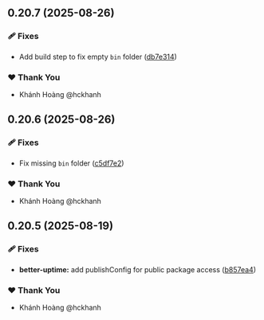 ## 0.20.7 (2025-08-26)

### 🩹 Fixes

- Add build step to fix empty `bin` folder ([db7e314](https://github.com/hckhanh/pulumi-any-terraform/commit/db7e314))

### ❤️ Thank You

- Khánh Hoàng @hckhanh

## 0.20.6 (2025-08-26)

### 🩹 Fixes

- Fix missing `bin` folder ([c5df7e2](https://github.com/hckhanh/pulumi-any-terraform/commit/c5df7e2))

### ❤️ Thank You

- Khánh Hoàng @hckhanh

## 0.20.5 (2025-08-19)

### 🩹 Fixes

- **better-uptime:** add publishConfig for public package access ([b857ea4](https://github.com/hckhanh/pulumi-any-terraform/commit/b857ea4))

### ❤️ Thank You

- Khánh Hoàng @hckhanh